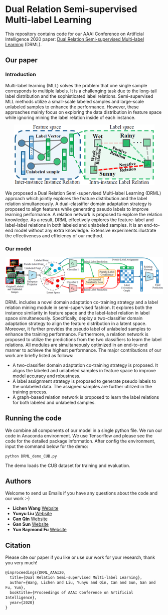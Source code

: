 # Dual Relation Semi-supervised Multi-label Learning
This repository contains code for our AAAI Conference on Artificial Intelligence 2020 paper: [Dual Relation Semi-supervised Multi-label Learning](https://github.com/wanglichenxj/Dual-Relation-Semi-supervised-Multi-label-Learning/blob/master/presentation/AAAI20_MultiLabel.pdf) (DRML).

## Our paper
### Introduction

Multi-label learning (MLL) solves the problem that one single sample corresponds to multiple labels. It is a challenging task due to the long-tail label distribution and the sophisticated label relations. Semi-supervised MLL methods utilize a small-scale labeled samples and large-scale unlabeled samples to enhance the performance. However, these approaches mainly focus on exploring the data distribution in feature space while ignoring mining the label relation inside of each instance. 

<div align="center">
    <img src="presentation/concept.png", width="450">
</div>

We proposed a Dual Relation Semi-supervised Multi-label Learning (DRML) approach which jointly explores the feature distribution and the label relation simultaneously. A dual-classifier domain adaptation strategy is proposed to align features while generating pseudo labels to improve learning performance. A relation network is proposed to explore the relation knowledge. As a result, DRML effectively explores the feature-label and label-label relations in both labeled and unlabeled samples. It is an end-to-end model without any extra knowledge. Extensive experiments illustrate the effectiveness and efficiency of our method.

### Our model
<div align="center">
    <img src="presentation/model.png", width="1000">
</div>

DRML includes a novel domain adaptation co-training strategy and a label relation mining module in semi-supervised fashion. It explores both the instance similarity in feature space and the label-label relation in label space simultaneously. Specifically, deploy a two-classifier domain adaptation strategy to align the feature distribution in a latent space. Moreover, it further provides the pseudo label of unlabeled samples to enhance the training performance. Furthermore, a relation network is proposed to utilize the predictions from the two classifiers to learn the label relations. All modules are simultaneously optimized in an end-to-end manner to achieve the highest performance. The major contributions of our work are briefly listed as follows:

* A two-classifier domain adaptation co-training strategy is proposed. It aligns the labeled and unlabeled samples in feature space to improve model accuracy and robustness.
* A label assignment strategy is proposed to generate pseudo labels to the unlabeled data. The assigned samples are further utilized in the training process.
* A graph-based relation network is proposed to learn the label relations for both labeled and unlabeled samples.


## Running the code
We combine all components of our model in a single python file. We run our code in Anaconda environment. We use Tensorflow and please see the code for the detailed package information. After config the environment, input the command below for the demo:
```
python DRML_demo_CUB.py
```
The demo loads the CUB dataset for training and evaluation.

## Authors
Welcome to send us Emails if you have any questions about the code and our work :-)
* **Lichen Wang** [Website](https://sites.google.com/site/lichenwang123/)
* **Yunyu Liu** [Website](https://wenwen0319.github.io/)
* **Can Qin** [Website](https://scholar.google.com/citations?user=QCik-YcAAAAJ&hl=en)
* **Gan Sun** [Website](https://scholar.google.com/citations?user=U4a4FLIAAAAJ&hl=en)
* **Yun Raymond Fu** [Website](http://www1.ece.neu.edu/~yunfu/)

## Citation
Please cite our paper if you like or use our work for your research, thank you very much!
```
@inproceedings{DRML_AAAI20,
  title={Dual Relation Semi-supervised Multi-label Learning},
  author={Wang, Lichen and Liu, Yunyu and Qin, Can and Sun, Gan and Fu, Yun},
  booktitle={Proceedings of AAAI Conference on Artificial Intelligence},
  year={2020}
}
```
